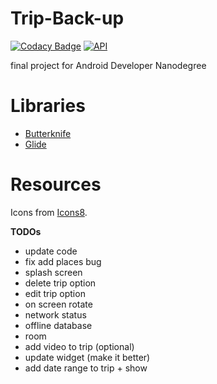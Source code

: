 # Trip-Back-up

[![Codacy Badge](https://api.codacy.com/project/badge/Grade/c558aa0ac3a74ef08caeb75df8c2fa01)](https://app.codacy.com/app/grrigore/Trip-Back-up?utm_source=github.com&utm_medium=referral&utm_content=grrigore/Trip-Back-up&utm_campaign=badger)
[![API](https://img.shields.io/badge/API-15%2B-brightgreen.svg?style=flat)](https://android-arsenal.com/api?level=15)


final project for Android Developer Nanodegree


# Libraries

* [Butterknife](http://jakewharton.github.io/butterknife/)
* [Glide](https://bumptech.github.io/glide/)
# Resources

Icons from [Icons8](https://icons8.com).

**TODOs**

* update code
* fix add places bug
* splash screen
* delete trip option
* edit trip option
* on screen rotate
* network status
* offline database
* room
* add video to trip (optional)
* update widget (make it better)
* add date range to trip + show 
